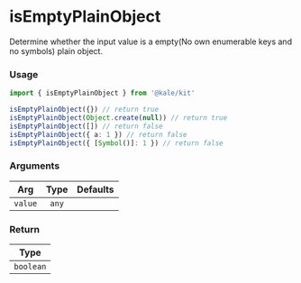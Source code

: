 # isEmptyPlainObject

Determine whether the input value is a empty(No own enumerable keys and no symbols) plain object.

### Usage

```ts
import { isEmptyPlainObject } from '@kale/kit'

isEmptyPlainObject({}) // return true
isEmptyPlainObject(Object.create(null)) // return true
isEmptyPlainObject([]) // return false
isEmptyPlainObject({ a: 1 }) // return false
isEmptyPlainObject({ [Symbol()]: 1 }) // return false
```

### Arguments

| Arg     | Type  | Defaults |
| ------- | :---: | -------: |
| `value` | `any` |          |

### Return

|   Type    |
| :-------: |
| `boolean` |
